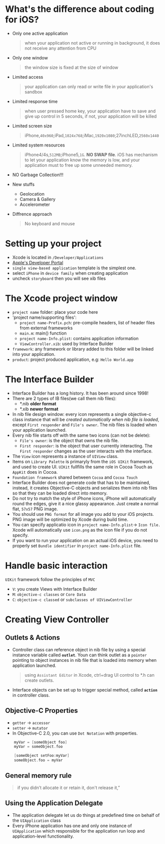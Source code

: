 What's the difference about coding for iOS?
===========================================

- Only one active application
	
	> when your application not active or running in background, it does not receive any attention from CPU

- Only one window
	
	> the window size is fixed at the size of window

- Limited access
	
	> your application can only read or write file in your application's sandbox

- Limited response time

	> when user pressed home key, your application have to save and give up control in 5 seconds, if not, your application will be killed

- Limited screen size

	> iPhone,`40x960`;iPad,`1024x768`;iMac,`1920x1080`;27inchLED,`2560x1440`

- Limited system resources

	> iPhone4/4s,`512MB`;iPhone5,`1G`. **NO SWAP file**.
	iOS has mechanism to let your application know the memory is low, and your application must to free up some unneeded memory.

- NO Garbage Collection!!!

- New stuffs

	- Geolocation
	- Camera & Gallery
	- Accelerometer

- Diffrence approach

	> No keyboard and mouse

Setting up your project
=======================

- Xcode is located in `/Developer/Applications`
- [Apple's Developer Portal](http://developer.apple.com)
- `single view-based application` template is the simplest one.
- select `iPhone` in `device family` when creating application
- uncheck `storyboard` then you will see xib files

The Xcode project window
========================

- `project name` folder: place your code here
- 'project name/supporting files': 
	- `project name-Prefix.pch`: pre-compile headers, list of header files from external frameworks
	- `main.m`: main() function
	- `project name-Info.plist`: contains application information
	- `ViewController.xib`: used by Interface Builder
- `framework`: any framework or library added to this folder will be linked into your application.
- `product`: project produced application, e.g: `Hello World.app`

The Interface Builder
=====================

- Interface Builder has a long history. It has been around since 1998!
- There are 2 types of IB files(we call them nib files):
	- *.nib __older format__
	- *.xib __newer format__
- In nib file design window: every icon represents a single objective-c class instance that will be *created automatically when nib file is loaded*, except `First responder` and `File's owner`. The nib files is loaded when your application launched.
- Every nib file starts off with the same two icons (can not be delete): 
	- `File's owner`: is the object that owns the nib file.
	- `First responder`: is the object that user currently interacting. The `First responder` changes as the user interacts with the interface.
- The `View` icon represents a instance of `UIView` class.
- Items on `Library Palette` is primaryly from the `iOS UIKit` framework, and used to create UI. `UIKit` fullfills the same role in Cocoa Touch as `AppKit` does in Cocoa.
- `Foundation framework` shared between `Cocoa` and `Cocoa Touch`
- Interface Builder does not generate code that has to be maintained, instead, it creates Objective-C objects and serializes them into nib files so that they can be loaded direct into memory.
- Do not try to match the style of iPhone icons, iPhone will automatically round the edges, give it a nice glassy appearance. Just create a normal flat, `57x57` PNG image.
- You should use `PNG format` for all image you add to your iOS projects. PNG image will be optimized by Xcode during build time.
- You can specify applicatio icon in `project name-Info.plist`-> `Icon file.` Xcode will automatically use `icon.png` as the icon file if you do not specify.
- If you want to run your application on an actual iOS device, you need to properly set `Bundle identifier` in `project name-Info.plist` file.

Handle basic interaction
========================

`UIKit` framework follow the principles of `MVC`
- `V`: you create Views with Interface Builder
- `M`: `objective-c classes` or `Core Data`
- `C`: `objective-c classed` or `subclasses of UIViewController`

Creating View Controller
========================

Outlets & Actions
-----------------

- Controller class can reference object in nib file by using a special instance variable called **`outlet`**. Youn can think outlet as a `pointer` pointing to object instances in nib file that is loaded into memory when application launched.

	> using `Assistant Editor` in Xcode, ctrl+drag UI control to *.h can create outlets.

- Interface objects can be set up to trigger special method, called **`action`** in controller class.

Objective-C Properties
----------------------

* `getter` -> `accessor`
* `setter` -> `mutator`
* In Objective-C 2.0, you can use `Dot Notation` with properties.

```objective-c
	myVar = [someObject foo]
	myVar = someObject.foo

	[someObject setFoo:myVar]
	someObject.foo = myVar
```

General memory rule
-------------------
> if you didn’t allocate it or retain it, don't release it,”

Using the Application Delegate
------------------------------

- The application delegate let us do things at predefined time on behalf of the `UIApplication` class
- Every iPhone application has one and only one instance of `UIApplication` which responsible for the application run loop and application-level functionality.